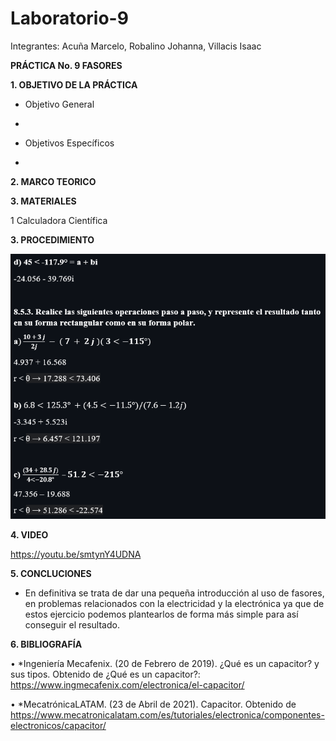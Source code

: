 # Laboratorio-9

Integrantes: Acuña Marcelo, Robalino Johanna, Villacis Isaac 

**PRÁCTICA No. 9 FASORES**

**1. OBJETIVO DE LA PRÁCTICA**

* Objetivo General

*

* Objetivos Específicos 

* 

**2. MARCO TEORICO**



**3. MATERIALES**

  1 Calculadora Científica

**3. PROCEDIMIENTO**



![](Img/1.1.png)

**4. VIDEO**

https://youtu.be/smtynY4UDNA

**5. CONCLUCIONES**

*  En definitiva se trata de dar una pequeña introducción al uso de fasores, en problemas relacionados con la electricidad y la electrónica ya que de estos ejercicio podemos plantearlos de forma más simple para así conseguir el resultado.

**6. BIBLIOGRAFÍA**

•	*Ingeniería Mecafenix. (20 de Febrero de 2019). ¿Qué es un capacitor? y sus tipos. Obtenido de ¿Qué es un capacitor?: https://www.ingmecafenix.com/electronica/el-capacitor/

•	*MecatrónicaLATAM. (23 de Abril de 2021). Capacitor. Obtenido de https://www.mecatronicalatam.com/es/tutoriales/electronica/componentes-electronicos/capacitor/
